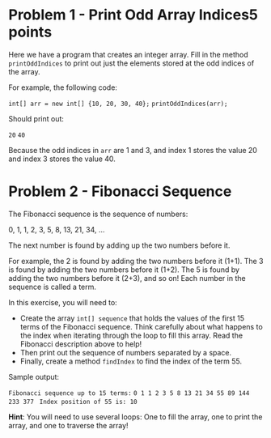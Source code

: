 # Problem 1 - Print Odd Array Indices5 points
Here we have a program that creates an integer array. Fill in the method `printOddIndices` to print out just the elements stored at the odd indices of the array.

For example, the following code:

`int[] arr = new int[] {10, 20, 30, 40};`
`printOddIndices(arr);`

Should print out:

`20`
`40`

Because the odd indices in `arr` are 1 and 3, and index 1 stores the value 20 and index 3 stores the value 40.

# Problem 2 - Fibonacci Sequence
The Fibonacci sequence is the sequence of numbers:

0, 1, 1, 2, 3, 5, 8, 13, 21, 34, …

The next number is found by adding up the two numbers before it.

For example, the 2 is found by adding the two numbers before it (1+1). The 3 is found by adding the two numbers before it (1+2). The 5 is found by adding the two numbers before it (2+3), and so on! Each number in the sequence is called a term.

In this exercise, you will need to:

- Create the array `int[] sequence` that holds the values of the first 15 terms of the Fibonacci sequence. Think carefully about what happens to the index when iterating through the loop to fill this array. Read the Fibonacci description above to help!
- Then print out the sequence of numbers separated by a space.
- Finally, create a method `findIndex` to find the index of the term 55.

Sample output:

`Fibonacci sequence up to 15 terms:`
`0 1 1 2 3 5 8 13 21 34 55 89 144 233 377 `
`Index position of 55 is: 10`

**Hint**: You will need to use several loops: One to fill the array, one to print the array, and one to traverse the array!

